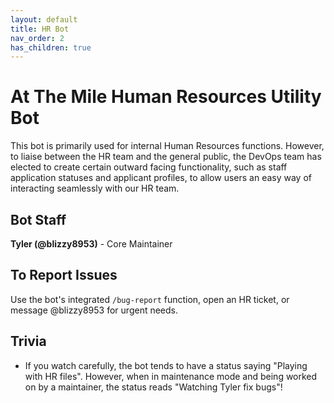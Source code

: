 ```yaml
---
layout: default
title: HR Bot
nav_order: 2
has_children: true
---
```

# At The Mile Human Resources Utility Bot

This bot is primarily used for internal Human Resources functions. However, to liaise between the HR team and the general public, the DevOps team has elected to create certain outward facing functionality, such as staff application statuses and applicant profiles, to allow users an easy way of interacting seamlessly with our HR team.

## Bot Staff
**Tyler (@blizzy8953)** - Core Maintainer

## To Report Issues
Use the bot's integrated `/bug-report` function, open an HR ticket, or message @blizzy8953 for urgent needs.

## Trivia
- If you watch carefully, the bot tends to have a status saying "Playing with HR files". However, when in maintenance mode and being worked on by a maintainer, the status reads "Watching Tyler fix bugs"!